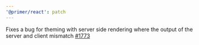 ```yaml
---
'@primer/react': patch
---
```


Fixes a bug for theming with server side rendering where the output of the server and client mismatch [#1773](https://github.com/primer/react/issues/1773)
